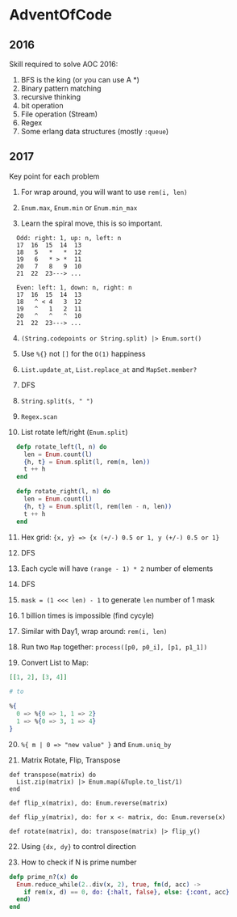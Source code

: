 # AdventOfCode

## 2016

Skill required to solve AOC 2016:

1. BFS is the king (or you can use A *)
2. Binary pattern matching
3. recursive thinking
4. bit operation
5. File operation (Stream)
6. Regex
7. Some erlang data structures (mostly `:queue`)

## 2017

Key point for each problem

1. For wrap around, you will want to use `rem(i, len)`

2. `Enum.max`, `Enum.min` or `Enum.min_max`

3. Learn the spiral move, this is so important.

```
  Odd: right: 1, up: n, left: n
  17  16  15  14  13
  18   5   *   *  12
  19   6   * > *  11
  20   7   8   9  10
  21  22  23---> ...

  Even: left: 1, down: n, right: n
  17  16  15  14  13
  18   ^ < 4   3  12
  19   ^   1   2  11
  20   ^   ^   ^  10
  21  22  23---> ...
```

4. `(String.codepoints or String.split) |> Enum.sort()`

5. Use `%{}` not `[]` for the `O(1)` happiness

6. `List.update_at`, `List.replace_at` and `MapSet.member?`

7. DFS

8. `String.split(s, " ")`

9. `Regex.scan`

10. List rotate left/right (`Enum.split`)
```elixir
  defp rotate_left(l, n) do
    len = Enum.count(l)
    {h, t} = Enum.split(l, rem(n, len))
    t ++ h
  end

  defp rotate_right(l, n) do
    len = Enum.count(l)
    {h, t} = Enum.split(l, rem(len - n, len))
    t ++ h
  end
```

11. Hex grid: `{x, y} => {x (+/-) 0.5 or 1, y (+/-) 0.5 or 1}`

12. DFS

13. Each cycle will have `(range - 1) * 2` number of elements

14. DFS

15. `mask = (1 <<< len) - 1` to generate `len` number of 1 mask

16. 1 billion times is impossible (find cycyle)

17. Similar with Day1, wrap around: `rem(i, len)`

18. Run two `Map` together: `process([p0, p0_i], [p1, p1_1])`

19. Convert List to Map:
```elixir
[[1, 2], [3, 4]]

# to

%{
  0 => %{0 => 1, 1 => 2}
  1 => %{0 => 3, 1 => 4}
}
```

20. `%{ m | 0 => "new value" }` and `Enum.uniq_by`

21. Matrix Rotate, Flip, Transpose
```
def transpose(matrix) do
  List.zip(matrix) |> Enum.map(&Tuple.to_list/1)
end

def flip_x(matrix), do: Enum.reverse(matrix)

def flip_y(matrix), do: for x <- matrix, do: Enum.reverse(x)

def rotate(matrix), do: transpose(matrix) |> flip_y()
```

22. Using `{dx, dy}` to control direction

23. How to check if N is prime number
```elixir
defp prime_n?(x) do
  Enum.reduce_while(2..div(x, 2), true, fn(d, acc) ->
    if rem(x, d) == 0, do: {:halt, false}, else: {:cont, acc}
  end)
end
```

